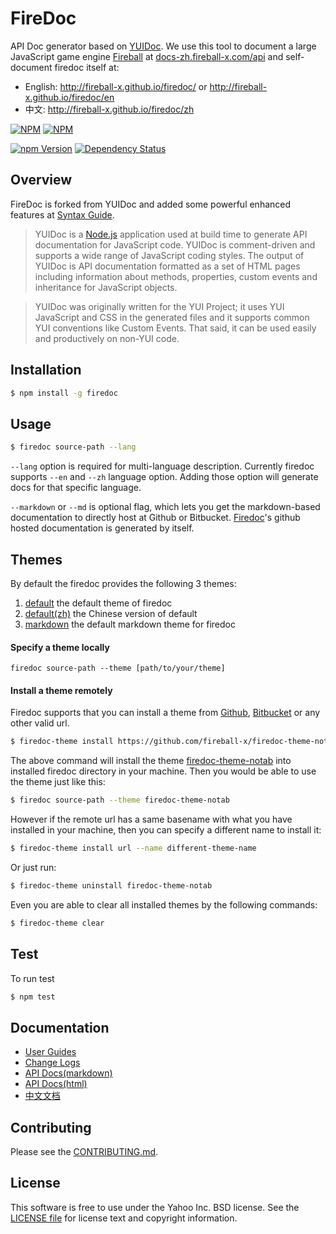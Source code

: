 FireDoc
======

API Doc generator based on [YUIDoc](https://github.com/yui/yuidoc). We use this tool to document a large JavaScript game engine [Fireball](http://github.com/fireball-x/fireball) at [docs-zh.fireball-x.com/api](http://docs-zh.fireball-x.com/api/) and self-document firedoc itself at:

- English: http://fireball-x.github.io/firedoc/ or http://fireball-x.github.io/firedoc/en
- 中文: http://fireball-x.github.io/firedoc/zh

[![NPM](https://nodei.co/npm/firedoc.png?stars&downloads)](https://nodei.co/npm/firedoc/)
[![NPM](https://nodei.co/npm-dl/firedoc.png)](https://nodei.co/npm/firedoc/)

[![npm Version](https://img.shields.io/npm/v/firedoc.svg?style=flat-square)](https://www.npmjs.org/package/firedoc)
[![Dependency Status](https://img.shields.io/david/fireball-x/firedoc.svg?style=flat-square)](https://david-dm.org/fireball-x/firedoc)

Overview
--------

FireDoc is forked from YUIDoc and added some powerful enhanced features at [Syntax Guide](GUIDE.md).

> YUIDoc is a [Node.js](http://nodejs.org/) application used at build time to
> generate API documentation for JavaScript code. YUIDoc is comment-driven and supports a wide
> range of JavaScript coding styles. The output of YUIDoc is API documentation formatted as a
> set of HTML pages including information about methods, properties, custom events and
> inheritance for JavaScript objects.

> YUIDoc was originally written for the YUI Project; it uses YUI JavaScript and CSS in the
> generated files and it supports common YUI conventions like Custom Events. That said,
> it can be used easily and productively on non-YUI code.

Installation
------------

```sh
$ npm install -g firedoc
```

Usage
-------

```sh
$ firedoc source-path --lang
```

`--lang` option is required for multi-language description. Currently firedoc supports `--en` and `--zh` language option. Adding those option will generate docs for that specific language.

`--markdown` or `--md` is optional flag, which lets you get the markdown-based documentation to
directly host at Github or Bitbucket. [Firedoc](https://github.com/fireball-x/firedoc)'s github
hosted documentation is generated by itself.

Themes
------------

By default the firedoc provides the following 3 themes:

1. [default](https://github.com/fireball-x/firedoc/tree/master/themes/default) the default theme of firedoc
2. [default(zh)](https://github.com/fireball-x/firedoc/tree/master/themes/default_zh) the Chinese version of default
3. [markdown](https://github.com/fireball-x/firedoc/tree/master/themes/markdown) the default markdown theme for firedoc

#### Specify a theme locally

```
firedoc source-path --theme [path/to/your/theme]
```

#### Install a theme remotely

Firedoc supports that you can install a theme from [Github](https://github.com), [Bitbucket](https://bitbucket.org) or any other valid url.

```sh
$ firedoc-theme install https://github.com/fireball-x/firedoc-theme-notab
```

The above command will install the theme [firedoc-theme-notab](https://github.com/fireball-x/firedoc-theme-notab) into installed firedoc directory in your machine. Then you would be able to use the theme just like this:

```sh
$ firedoc source-path --theme firedoc-theme-notab
```

However if the remote url has a same basename with what you have installed in your machine, then you can specify a different name to install it:

```sh
$ firedoc-theme install url --name different-theme-name
```

Or just run:

```sh
$ firedoc-theme uninstall firedoc-theme-notab
```

Even you are able to clear all installed themes by the following commands:

```sh
$ firedoc-theme clear
```

Test
-------------

To run test
```sh
$ npm test
```

Documentation
-------------

* [User Guides](GUIDE.md)
* [Change Logs](https://github.com/fireball-x/firedoc/releases)
* [API Docs(markdown)](docs)
* [API Docs(html)](http://fireball-x.github.io/firedoc/)
* [中文文档](http://fireball-x.github.io/firedoc/zh/)

Contributing
------------

Please see the [CONTRIBUTING.md](CONTRIBUTING.md).

License
-------

This software is free to use under the Yahoo Inc. BSD license. See the [LICENSE file](LICENSE) for license text and copyright information.

